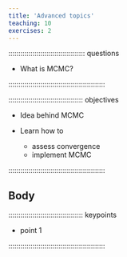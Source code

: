 ```yaml
---
title: 'Advanced topics'
teaching: 10
exercises: 2
---
```


:::::::::::::::::::::::::::::::::::::: questions 

- What is MCMC?

::::::::::::::::::::::::::::::::::::::::::::::::

::::::::::::::::::::::::::::::::::::: objectives

- Idea behind MCMC

- Learn how to
  - assess convergence
  - implement MCMC


::::::::::::::::::::::::::::::::::::::::::::::::

## Body


::::::::::::::::::::::::::::::::::::: keypoints 

- point 1

::::::::::::::::::::::::::::::::::::::::::::::::

